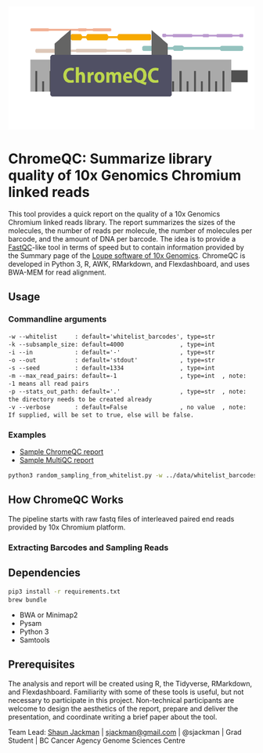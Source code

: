 ![ChromeQC logo](chromeqc-logo.png)

# ChromeQC: Summarize library quality of 10x Genomics Chromium linked reads

This tool provides a quick report on the quality of a 10x Genomics Chromium linked reads library. The report summarizes the sizes of the molecules, the number of reads per molecule, the number of molecules per barcode, and the amount of DNA per barcode. The idea is to provide a [FastQC](https://www.bioinformatics.babraham.ac.uk/projects/fastqc/)-like tool in terms of speed but to contain information provided by the Summary page of the [Loupe software of 10x Genomics](https://support.10xgenomics.com/genome-exome/software/visualization/latest/what-is-loupe). ChromeQC is developed in Python 3, R, AWK, RMarkdown, and Flexdashboard, and uses BWA-MEM for read alignment.

## Usage

### Commandline arguments
```
-w --whitelist     : default='whitelist_barcodes', type=str
-k --subsample_size: default=4000                , type=int
-i --in            : default='-'                 , type=str
-o --out           : default='stdout'            , type=str
-s --seed          : default=1334                , type=int
-m --max_read_pairs: default=-1                  , type=int  , note: -1 means all read pairs
-p --stats_out_path: default='.'                 , type=str  , note: the directory needs to be created already
-v --verbose       : default=False               , no value  , note: If supplied, will be set to true, else will be false.
```

### Examples

+ [Sample ChromeQC report](https://hackseq.github.io/2017_project_6/report/)
+ [Sample MultiQC report](https://hackseq.github.io/2017_project_6/multiqc/)

```sh
python3 random_sampling_from_whitelist.py -w ../data/whitelist_barcodes.txt.gz -i ../data/read-RA_si-GAGTTAGT_lane-001-chunk-0002.fastq.gz -v
```
## How ChromeQC Works
The pipeline starts with raw fastq files of interleaved paired end reads provided by 10x Chromium platform.
### Extracting Barcodes and Sampling Reads

## Dependencies

```sh
pip3 install -r requirements.txt
brew bundle
```

+ BWA or Minimap2
+ Pysam
+ Python 3
+ Samtools

## Prerequisites

The analysis and report will be created using R, the Tidyverse, RMarkdown, and Flexdashboard. Familiarity with some of these tools is useful, but not necessary to participate in this project. Non-technical participants are welcome to design the aesthetics of the report, prepare and deliver the presentation, and coordinate writing a brief paper about the tool.

Team Lead: [Shaun Jackman](http://sjackman.ca) | sjackman@gmail.com | @sjackman | Grad Student | BC Cancer Agency Genome Sciences Centre
